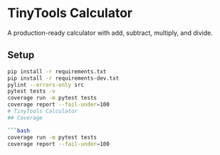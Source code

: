 # TinyTools Calculator

A production-ready calculator with add, subtract, multiply, and divide.

## Setup

```bash
pip install -r requirements.txt
pip install -r requirements-dev.txt
pylint --errors-only src
pytest tests -v
coverage run -m pytest tests
coverage report --fail-under=100
# TinyTools Calculator
## Coverage

```bash
coverage run -m pytest tests
coverage report --fail-under=100

